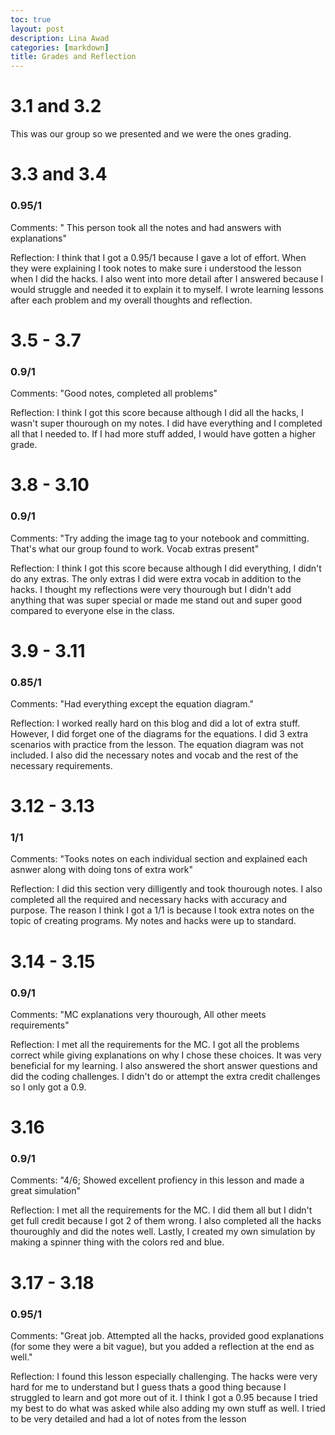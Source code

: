 ```yaml
---
toc: true
layout: post
description: Lina Awad
categories: [markdown]
title: Grades and Reflection
---
```


# 3.1 and 3.2

This was our group so we presented and we were the ones grading.

# 3.3 and 3.4

### 0.95/1

Comments: " This person took all the notes and had answers with explanations"

Reflection: I think that I got a 0.95/1 because I gave a lot of effort. When they were explaining I took notes to make sure i understood the lesson when I did the hacks. I also went into more detail after I answered because I would struggle and needed it to explain it to myself. I wrote learning lessons after each problem and my overall thoughts and reflection. 

# 3.5 - 3.7

### 0.9/1

Comments: "Good notes, completed all problems"

Reflection: I think I got this score because although I did all the hacks, I wasn't super thourough on my notes. I did have everything and I completed all that I needed to. If I had more stuff added, I would have gotten a higher grade.

# 3.8 - 3.10

### 0.9/1

Comments: "Try adding the image tag to your notebook and committing. That's what our group found to work. Vocab extras present"

Reflection: I think I got this score because although I did everything, I didn't do any extras. The only extras I did were extra vocab in addition to the hacks. I thought my reflections were very thourough but I didn't add anything that was super special or made me stand out and super good compared to everyone else in the class. 

# 3.9 - 3.11

### 0.85/1

Comments: "Had everything except the equation diagram."

Reflection: I worked really hard on this blog and did a lot of extra stuff. However, I did forget one of the diagrams for the equations. I did 3 extra scenarios with practice from the lesson. The equation diagram was not included. I also did the necessary notes and vocab and the rest of the necessary requirements.

# 3.12 - 3.13

### 1/1

Comments: "Tooks notes on each individual section and explained each asnwer along with doing tons of extra work"

Reflection: I did this section very dilligently and took thourough notes. I also completed all the required and necessary hacks with accuracy and purpose. The reason I think I got a 1/1 is because I took extra notes on the topic of creating programs. My notes and hacks were up to standard.

# 3.14 - 3.15

### 0.9/1

Comments: "MC explanations very thourough, All other meets requirements"

Reflection: I met all the requirements for the MC. I got all the problems correct while giving explanations on why I chose these choices. It was very beneficial for my learning. I also answered the short answer questions and did the coding challenges. I didn't do or attempt the extra credit challenges so I only got a 0.9.

# 3.16

### 0.9/1

Comments: "4/6; Showed excellent profiency in this lesson and made a great simulation"

Reflection: I met all the requirements for the MC. I did them all but I didn't get full credit because I got 2 of them wrong. I also completed all the hacks thouroughly and did the notes well. Lastly, I created my own simulation by making a spinner thing with the colors red and blue.

# 3.17 - 3.18

### 0.95/1

Comments: "Great job. Attempted all the hacks, provided good explanations (for some they were a bit vague), but you added a reflection at the end as well."

Reflection: I found this lesson especially challenging. The hacks were very hard for me to understand but I guess thats a good thing because I struggled to learn and got more out of it. I think I got a 0.95 because I tried my best to do what was asked while also adding my own stuff as well. I tried to be very detailed and had a lot of notes from the lesson